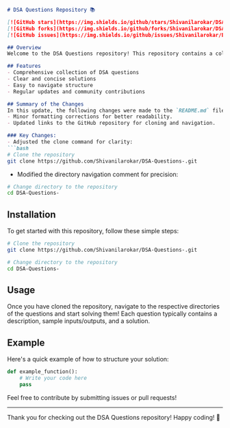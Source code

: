 ```markdown
# DSA Questions Repository 📚

[![GitHub stars](https://img.shields.io/github/stars/Shivanilarokar/DSA-Questions-)](https://github.com/Shivanilarokar/DSA-Questions-/stargazers) 
[![GitHub forks](https://img.shields.io/github/forks/Shivanilarokar/DSA-Questions-)](https://github.com/Shivanilarokar/DSA-Questions-/network) 
[![GitHub issues](https://img.shields.io/github/issues/Shivanilarokar/DSA-Questions-)](https://github.com/Shivanilarokar/DSA-Questions-/issues)

## Overview
Welcome to the DSA Questions repository! This repository contains a collection of data structure and algorithm questions designed to help you improve your problem-solving skills. Whether you are preparing for coding interviews or just looking to enhance your knowledge, this repository is a great resource.

## Features
- Comprehensive collection of DSA questions
- Clear and concise solutions
- Easy to navigate structure
- Regular updates and community contributions

## Summary of the Changes
In this update, the following changes were made to the `README.md` file:
- Minor formatting corrections for better readability.
- Updated links to the GitHub repository for cloning and navigation.

### Key Changes:
- Adjusted the clone command for clarity:
```bash
# Clone the repository
git clone https://github.com/Shivanilarokar/DSA-Questions-.git
```

- Modified the directory navigation comment for precision:
```bash
# Change directory to the repository
cd DSA-Questions-
```

## Installation
To get started with this repository, follow these simple steps:

```bash
# Clone the repository
git clone https://github.com/Shivanilarokar/DSA-Questions-.git

# Change directory to the repository
cd DSA-Questions-
```

## Usage
Once you have cloned the repository, navigate to the respective directories of the questions and start solving them! Each question typically contains a description, sample inputs/outputs, and a solution.

## Example
Here's a quick example of how to structure your solution:

```python
def example_function():
    # Write your code here
    pass
```

Feel free to contribute by submitting issues or pull requests!

---

Thank you for checking out the DSA Questions repository! Happy coding! 🚀
```